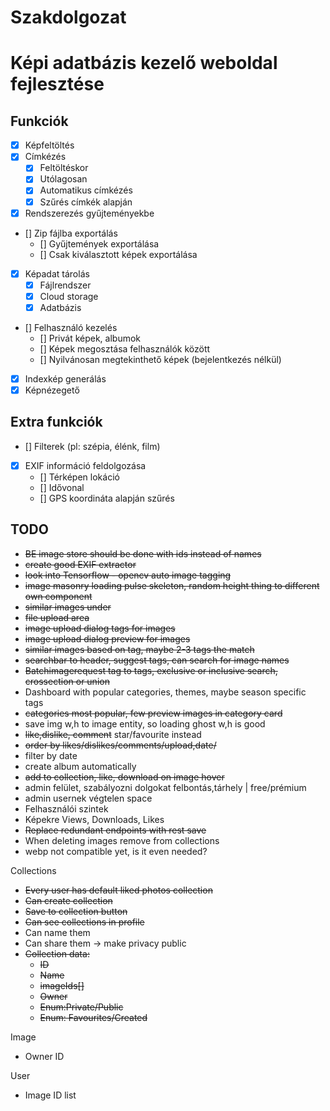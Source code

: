 # Szakdolgozat

# Képi adatbázis kezelő weboldal fejlesztése

## Funkciók

- [X] Képfeltöltés
- [X] Címkézés
    - [X] Feltöltéskor
    - [X] Utólagosan
    - [X] Automatikus címkézés
    - [X] Szűrés címkék alapján
- [X] Rendszerezés gyűjteményekbe
- [] Zip fájlba exportálás
    - [] Gyűjtemények exportálása
    - [] Csak kiválasztott képek exportálása
- [X] Képadat tárolás
    - [X] Fájlrendszer
    - [X] Cloud storage
    - [X] Adatbázis
- [] Felhasználó kezelés
    - [] Privát képek, albumok
    - [] Képek megosztása felhasználók között
    - [] Nyilvánosan megtekinthető képek (bejelentkezés nélkül)
- [X] Indexkép generálás
- [X] Képnézegető

## Extra funkciók

- [] Filterek (pl: szépia, élénk, film)
- [X] EXIF információ feldolgozása
    - [] Térképen lokáció
    - [] Idővonal
    - [] GPS koordináta alapján szűrés

## TODO

- ~~BE image store should be done with ids instead of names~~
- ~~create good EXIF extractor~~
- ~~look into Tensorflow - opencv auto image tagging~~
- ~~image masonry loading pulse skeleton, random height thing to different own component~~
- ~~similar images under~~
- ~~file upload area~~
- ~~image upload dialog tags for images~~
- ~~image upload dialog preview for images~~
- ~~similar images based on tag, maybe 2-3 tags the match~~
- ~~searchbar to header, suggest tags, can search for image names~~
- ~~Batchimagerequest tag to tags, exclusive or inclusive search, crossection or union~~
- Dashboard with popular categories, themes, maybe season specific tags
- ~~categories most popular, few preview images in category card~~
- save img w,h to image entity, so loading ghost w,h is good
- ~~like,dislike, comment~~ star/favourite instead
- ~~order by likes/dislikes/comments/upload,date/~~
- filter by date
- create album automatically
- ~~add to collection, like, download on image hover~~
- admin felület, szabályozni dolgokat felbontás,tárhely | free/prémium
- admin usernek végtelen space
- Felhasználói szintek
- Képekre Views, Downloads, Likes
- ~~Replace redundant endpoints with rest save~~
- When deleting images remove from collections
- webp not compatible yet, is it even needed?

Collections

- ~~Every user has default liked photos collection~~
- ~~Can create collection~~
- ~~Save to collection button~~
- ~~Can see collections in profile~~
- Can name them
- Can share them -> make privacy public
- ~~Collection data:~~
    - ~~ID~~
    - ~~Name~~
    - ~~imageIds[]~~
    - ~~Owner~~
    - ~~Enum:Private/Public~~
    - ~~Enum: Favourites/Created~~

Image

- Owner ID

User

- Image ID list



